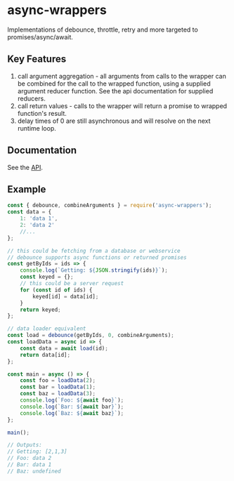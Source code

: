 # async-wrappers

Implementations of debounce, throttle, retry and more targeted to promises/async/await.

## Key Features

1.  call argument aggregation - all arguments from calls to the wrapper can be combined for the call to the wrapped function, using a supplied argument reducer function. See the api documentation for supplied reducers.
2.  call return values - calls to the wrapper will return a promise to wrapped function's result.
3.  delay times of 0 are still asynchronous and will resolve on the next runtime loop.

## Documentation

See the [API](https://spudnyk.github.io/async-wrappers/api/).

## Example

```javascript
const { debounce, combineArguments } = require('async-wrappers');
const data = {
    1: 'data 1',
    2: 'data 2'
    //...
};

// this could be fetching from a database or webservice
// debounce supports async functions or returned promises
const getByIds = ids => {
    console.log(`Getting: ${JSON.stringify(ids)}`);
    const keyed = {};
    // this could be a server request
    for (const id of ids) {
        keyed[id] = data[id];
    }
    return keyed;
};

// data loader equivalent
const load = debounce(getByIds, 0, combineArguments);
const loadData = async id => {
    const data = await load(id);
    return data[id];
};

const main = async () => {
    const foo = loadData(2);
    const bar = loadData(1);
    const baz = loadData(3);
    console.log(`Foo: ${await foo}`);
    console.log(`Bar: ${await bar}`);
    console.log(`Baz: ${await baz}`);
};

main();

// Outputs:
// Getting: [2,1,3]
// Foo: data 2
// Bar: data 1
// Baz: undefined
```

